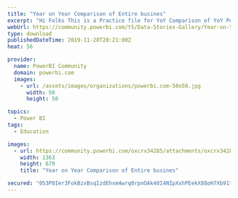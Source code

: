 ```yaml
---
title: "Year on Year Comparison of Entire busines"
excerpt: "Hi Folks This is a Practice file for YoY Comparison of YoY Performance of Certain Business. 80% visuals will change their reporting Element"
webUrl: https://community.powerbi.com/t5/Data-Stories-Gallery/Year-on-Year-Comparison-of-Entire-busines/m-p/860256
type: download
publishedDateTime: 2019-11-28T20:21:00Z
heat: 56

provider:
  name: PowerBI Community
  domain: powerbi.com
  images:
    - url: /assets/images/organizations/powerbi.com-50x50.jpg
      width: 50
      height: 50

topics:
  - Power BI
tags:
  - Education

images:
  - url: https://community.powerbi.com/oxcrx34285/attachments/oxcrx34285/DataStoriesGallery/3168/1/2019-11-29_094924.png
    width: 1363
    height: 679
    title: "Year on Year Comparison of Entire busines"

secured: "053P0Ier3FokBzxBsqIzdEhxm4wrq0rpnOAk40I4NIpXxhPEekX88oH7Xb91tEf2g6iI1heWm6r2Nb//mXmxNkQTm/uriVp2+QHUYrCPOJzSLLRJLyANJO22iNvX00T43zLoFCRTuWAYKKknnq3MAn51QRkAV3kdL93em+TMlzQgpArf32JBeb2j+VtueaNN9k8g01mFyZxlZoA7E/tNNZl2TQ2+CpMSNU9W5mEP5PBnHU8vYFEZHjnbWYh3a0jZNpQrcd/hR3/JowDczuO4lO1ko74g9Q7Sk6T2qOZ+3fcPOVxDDrsduufCMAzTT896H8huO6GEzCBH5ajU/dVSmnNfSq5OgJLI+t/f+6/rqNFwN7sLGCIERzzw6pWTfsEQ;yLUp99kHeoGulhEmZSeekw=="
---
```


